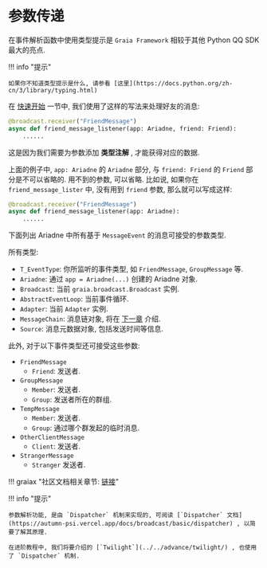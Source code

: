 # 参数传递

在事件解析函数中使用类型提示是 `Graia Framework` 相较于其他 Python QQ SDK 最大的亮点.

!!! info "提示"

    如果你不知道类型提示是什么, 请参看 [这里](https://docs.python.org/zh-cn/3/library/typing.html)

在 [快速开始](../../quickstart/) 一节中, 我们使用了这样的写法来处理好友的消息:

```python
@broadcast.receiver("FriendMessage")
async def friend_message_listener(app: Ariadne, friend: Friend):
    ......
```

这是因为我们需要为参数添加 **类型注解** , 才能获得对应的数据.

上面的例子中, `app: Ariadne` 的 `Ariadne` 部分, 与 `friend: Friend` 的 `Friend` 部分是不可以省略的. 用不到的参数, 可以省略. 比如说, 如果你在 `friend_message_lister` 中, 没有用到 `friend` 参数, 那么就可以写成这样:

```python
@broadcast.receiver("FriendMessage")
async def friend_message_listener(app: Ariadne):
    ......
```

下面列出 Ariadne 中所有基于 `MessageEvent` 的消息可接受的参数类型.

所有类型:

-   `T_EventType`: 你所监听的事件类型, 如 `FriendMessage`, `GroupMessage` 等.
-   `Ariadne`: 通过 `app = Ariadne(...)` 创建的 Ariadne 对象.
-   `Broadcast`: 当前 `graia.broadcast.Broadcast` 实例.
-   `AbstractEventLoop`: 当前事件循环.
-   `Adapter`: 当前 `Adapter` 实例.
-   `MessageChain`: 消息链对象, 将在 [下一章](../msg-chain) 介绍.
-   `Source`: 消息元数据对象, 包括发送时间等信息.

此外, 对于以下事件类型还可接受这些参数:

-   `FriendMessage`
    -   `Friend`: 发送者.
-   `GroupMessage`
    -   `Member`: 发送者.
    -   `Group`: 发送者所在的群组.
-   `TempMessage`
    -   `Member`: 发送者.
    -   `Group`: 通过哪个群发起的临时消息.
-   `OtherClientMessage`
    -   `Client`: 发送者.
-   `StrangerMessage`
    -   `Stranger` 发送者.

!!! graiax "社区文档相关章节: [链接](https://graiax.cn/make_ero_bot/tutorials/2_other_event.html)"

!!! info "提示"

    参数解析功能, 是由 `Dispatcher` 机制来实现的, 可阅读 [`Dispatcher` 文档](https://autumn-psi.vercel.app/docs/broadcast/basic/dispatcher) , 以简要了解其原理.

    在进阶教程中, 我们将要介绍的 [`Twilight`](../../advance/twilight/) , 也使用了 `Dispatcher` 机制.
